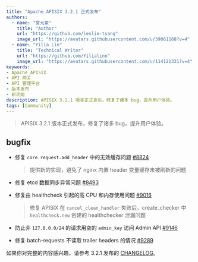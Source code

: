```yaml
---
title: "Apache APISIX 3.2.1 正式发布"
authors:
  - name: "曾元豪"
    title: "Author"
    url: "https://github.com/leslie-tsang"
    image_url: "https://avatars.githubusercontent.com/u/59061168?v=4"
  - name: "Yilia Lin"
    title: "Technical Writer"
    url: "https://github.com/Yilialinn"
    image_url: "https://avatars.githubusercontent.com/u/114121331?v=4"
keywords: 
- Apache APISIX
- API 网关
- API 管理平台
- 版本发布
- 新功能
description: APISIX 3.2.1 版本正式发布，修复了诸多 bug，提升用户体验。
tags: [Community]
---
```


> APISIX 3.2.1 版本正式发布，修复了诸多 bug，提升用户体验。
<!--truncate-->

## bugfix

- 修复 `core.request.add_header` 中的无效缓存问题 [#8824](https://github.com/apache/apisix/pull/8824)
  > 提供新的实现，避免了 nginx 内置 header 变量缓存未被刷新的问题

- 修复 etcd 数据同步异常问题 [#8493](https://github.com/apache/apisix/pull/8493)

- 修复由 healthcheck 引起的高 CPU 和内存使用问题 [#9016](https://github.com/apache/apisix/pull/9016)
  > 修复 APISIX 在 `cancel_clean_handler` 失败后，create_checker 中 `healthcheck.new` 创建的 healthchecker 泄漏问题

- 防止非 `127.0.0.0/24` 的请求用空的 `admin_key` 访问 Admin API [#9146](https://github.com/apache/apisix/pull/9146)

- 修复 batch-requests 不读取 trailer headers 的情况 [#9289](https://github.com/apache/apisix/pull/9289)

如果你对完整的内容感兴趣，请参考 3.2.1 发布的 [CHANGELOG](https://github.com/apache/apisix/blob/release/3.2/docs/zh/latest/CHANGELOG.md#321)。
